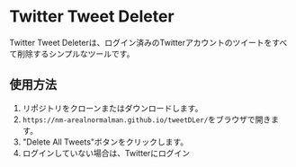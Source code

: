 # Twitter Tweet Deleter

Twitter Tweet Deleterは、ログイン済みのTwitterアカウントのツイートをすべて削除するシンプルなツールです。

## 使用方法

1. リポジトリをクローンまたはダウンロードします。
2. `https://nm-arealnormalman.github.io/tweetDLer/`をブラウザで開きます。
3. "Delete All Tweets"ボタンをクリックします。
4. ログインしていない場合は、Twitterにログイン
